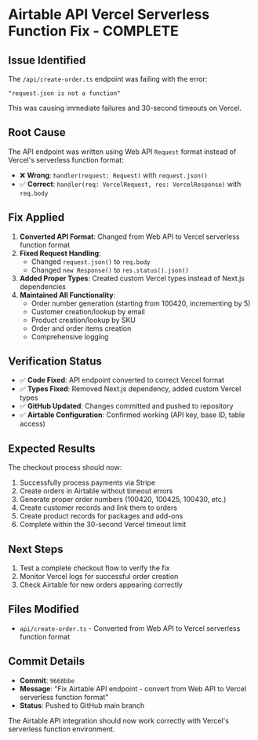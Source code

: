 # Airtable API Vercel Serverless Function Fix - COMPLETE

## Issue Identified
The `/api/create-order.ts` endpoint was failing with the error:
```
"request.json is not a function"
```

This was causing immediate failures and 30-second timeouts on Vercel.

## Root Cause
The API endpoint was written using Web API `Request` format instead of Vercel's serverless function format:
- ❌ **Wrong**: `handler(request: Request)` with `request.json()`
- ✅ **Correct**: `handler(req: VercelRequest, res: VercelResponse)` with `req.body`

## Fix Applied
1. **Converted API Format**: Changed from Web API to Vercel serverless function format
2. **Fixed Request Handling**: 
   - Changed `request.json()` to `req.body`
   - Changed `new Response()` to `res.status().json()`
3. **Added Proper Types**: Created custom Vercel types instead of Next.js dependencies
4. **Maintained All Functionality**: 
   - Order number generation (starting from 100420, incrementing by 5)
   - Customer creation/lookup by email
   - Product creation/lookup by SKU
   - Order and order items creation
   - Comprehensive logging

## Verification Status
- ✅ **Code Fixed**: API endpoint converted to correct Vercel format
- ✅ **Types Fixed**: Removed Next.js dependency, added custom Vercel types
- ✅ **GitHub Updated**: Changes committed and pushed to repository
- ✅ **Airtable Configuration**: Confirmed working (API key, base ID, table access)

## Expected Results
The checkout process should now:
1. Successfully process payments via Stripe
2. Create orders in Airtable without timeout errors
3. Generate proper order numbers (100420, 100425, 100430, etc.)
4. Create customer records and link them to orders
5. Create product records for packages and add-ons
6. Complete within the 30-second Vercel timeout limit

## Next Steps
1. Test a complete checkout flow to verify the fix
2. Monitor Vercel logs for successful order creation
3. Check Airtable for new orders appearing correctly

## Files Modified
- `api/create-order.ts` - Converted from Web API to Vercel serverless function format

## Commit Details
- **Commit**: `9668bbe`
- **Message**: "Fix Airtable API endpoint - convert from Web API to Vercel serverless function format"
- **Status**: Pushed to GitHub main branch

The Airtable API integration should now work correctly with Vercel's serverless function environment.
